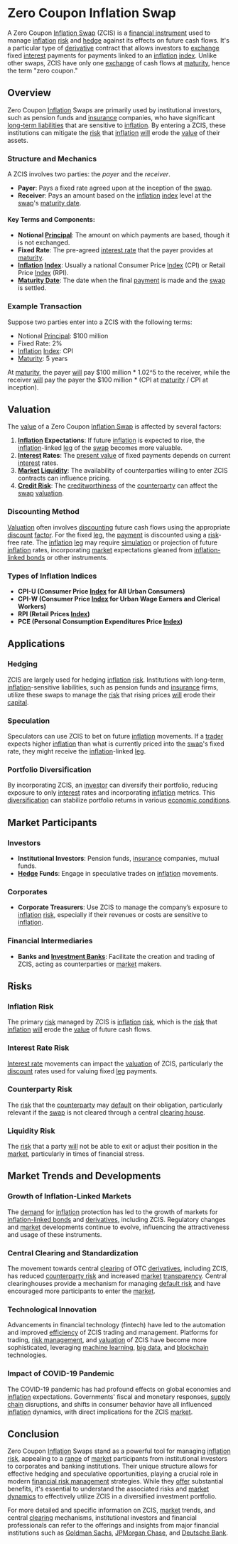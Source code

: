 # Zero Coupon Inflation Swap

A Zero Coupon [Inflation Swap](../i/inflation_swap.md) (ZCIS) is a [financial instrument](../f/financial_instrument.md) used to manage [inflation](../i/inflation.md) [risk](../r/risk.md) and [hedge](../h/hedge.md) against its effects on future cash flows. It's a particular type of [derivative](../d/derivative.md) contract that allows investors to [exchange](../e/exchange.md) fixed [interest](../i/interest.md) payments for payments linked to an [inflation](../i/inflation.md) [index](../i/index_instrument.md). Unlike other swaps, ZCIS have only one [exchange](../e/exchange.md) of cash flows at [maturity](../m/maturity.md), hence the term "zero coupon."

## Overview
Zero Coupon [Inflation](../i/inflation.md) Swaps are primarily used by institutional investors, such as pension funds and [insurance](../i/insurance.md) companies, who have significant [long-term liabilities](../l/long-term_liabilities.md) that are sensitive to [inflation](../i/inflation.md). By entering a ZCIS, these institutions can mitigate the [risk](../r/risk.md) that [inflation](../i/inflation.md) [will](../w/will.md) erode the [value](../v/value.md) of their assets.

### Structure and Mechanics
A ZCIS involves two parties: the *payer* and the *receiver*.

- **Payer**: Pays a fixed rate agreed upon at the inception of the [swap](../s/swap.md).
- **Receiver**: Pays an amount based on the [inflation](../i/inflation.md) [index](../i/index_instrument.md) level at the [swap](../s/swap.md)'s [maturity date](../m/maturity_date.md).

#### Key Terms and Components:
- **Notional [Principal](../p/principal.md)**: The amount on which payments are based, though it is not exchanged.
- **Fixed Rate**: The pre-agreed [interest rate](../i/interest_rate.md) that the payer provides at [maturity](../m/maturity.md).
- **[Inflation](../i/inflation.md) [Index](../i/index_instrument.md)**: Usually a national Consumer Price [Index](../i/index_instrument.md) (CPI) or Retail Price [Index](../i/index_instrument.md) (RPI).
- **[Maturity Date](../m/maturity_date.md)**: The date when the final [payment](../p/payment.md) is made and the [swap](../s/swap.md) is settled.

### Example Transaction
Suppose two parties enter into a ZCIS with the following terms:

- Notional [Principal](../p/principal.md): $100 million
- Fixed Rate: 2%
- [Inflation](../i/inflation.md) [Index](../i/index_instrument.md): CPI
- [Maturity](../m/maturity.md): 5 years

At [maturity](../m/maturity.md), the payer [will](../w/will.md) pay $100 million * 1.02^5 to the receiver, while the receiver [will](../w/will.md) pay the payer the $100 million * (CPI at [maturity](../m/maturity.md) / CPI at inception).

## Valuation
The [value](../v/value.md) of a Zero Coupon [Inflation Swap](../i/inflation_swap.md) is affected by several factors:

1. **[Inflation](../i/inflation.md) Expectations**: If future [inflation](../i/inflation.md) is expected to rise, the [inflation](../i/inflation.md)-linked [leg](../l/leg.md) of the [swap](../s/swap.md) becomes more valuable.
2. **[Interest](../i/interest.md) Rates**: The [present value](../p/present_value.md) of fixed payments depends on current [interest](../i/interest.md) rates.
3. **[Market](../m/market.md) [Liquidity](../l/liquidity.md)**: The availability of counterparties willing to enter ZCIS contracts can influence pricing.
4. **[Credit Risk](../c/credit_risk.md)**: The [creditworthiness](../c/creditworthiness.md) of the [counterparty](../c/counterparty.md) can affect the [swap](../s/swap.md) [valuation](../v/valuation.md).

### Discounting Method
[Valuation](../v/valuation.md) often involves [discounting](../d/discounting.md) future cash flows using the appropriate [discount](../d/discount.md) [factor](../f/factor.md). For the fixed [leg](../l/leg.md), the [payment](../p/payment.md) is discounted using a [risk](../r/risk.md)-free rate. The [inflation](../i/inflation.md) [leg](../l/leg.md) may require [simulation](../s/simulation_in_trading.md) or projection of future [inflation](../i/inflation.md) rates, incorporating [market](../m/market.md) expectations gleaned from [inflation-linked bonds](../i/inflation-linked_bonds.md) or other instruments.

### Types of Inflation Indices
- **CPI-U (Consumer Price [Index](../i/index_instrument.md) for All Urban Consumers)**
- **CPI-W (Consumer Price [Index](../i/index_instrument.md) for Urban Wage Earners and Clerical Workers)**
- **RPI (Retail Prices [Index](../i/index_instrument.md))**
- **PCE (Personal Consumption Expenditures Price [Index](../i/index_instrument.md))**

## Applications
### Hedging
ZCIS are largely used for hedging [inflation](../i/inflation.md) [risk](../r/risk.md). Institutions with long-term, [inflation](../i/inflation.md)-sensitive liabilities, such as pension funds and [insurance](../i/insurance.md) firms, utilize these swaps to manage the [risk](../r/risk.md) that rising prices [will](../w/will.md) erode their [capital](../c/capital.md). 

### Speculation
Speculators can use ZCIS to bet on future [inflation](../i/inflation.md) movements. If a [trader](../t/trader.md) expects higher [inflation](../i/inflation.md) than what is currently priced into the [swap](../s/swap.md)'s fixed rate, they might receive the [inflation](../i/inflation.md)-linked [leg](../l/leg.md).

### Portfolio Diversification
By incorporating ZCIS, an [investor](../i/investor.md) can diversify their portfolio, reducing exposure to only [interest](../i/interest.md) rates and incorporating [inflation](../i/inflation.md) metrics. This [diversification](../d/diversification.md) can stabilize portfolio returns in various [economic conditions](../e/economic_conditions.md).

## Market Participants
### Investors
- **Institutional Investors**: Pension funds, [insurance](../i/insurance.md) companies, mutual funds.
- **[Hedge](../h/hedge.md) Funds**: Engage in speculative trades on [inflation](../i/inflation.md) movements.
  
### Corporates
- **Corporate Treasurers**: Use ZCIS to manage the company’s exposure to [inflation](../i/inflation.md) [risk](../r/risk.md), especially if their revenues or costs are sensitive to [inflation](../i/inflation.md).

### Financial Intermediaries
- **Banks and [Investment Banks](../i/investment_bank_(ib).md)**: Facilitate the creation and trading of ZCIS, acting as counterparties or [market](../m/market.md) makers.
  
## Risks
### Inflation Risk
The primary [risk](../r/risk.md) managed by ZCIS is [inflation](../i/inflation.md) [risk](../r/risk.md), which is the [risk](../r/risk.md) that [inflation](../i/inflation.md) [will](../w/will.md) erode the [value](../v/value.md) of future cash flows.

### Interest Rate Risk
[Interest rate](../i/interest_rate.md) movements can impact the [valuation](../v/valuation.md) of ZCIS, particularly the [discount](../d/discount.md) rates used for valuing fixed [leg](../l/leg.md) payments.

### Counterparty Risk
The [risk](../r/risk.md) that the [counterparty](../c/counterparty.md) may [default](../d/default.md) on their obligation, particularly relevant if the [swap](../s/swap.md) is not cleared through a central [clearing house](../c/clearing_house.md).

### Liquidity Risk
The [risk](../r/risk.md) that a party [will](../w/will.md) not be able to exit or adjust their position in the [market](../m/market.md), particularly in times of financial stress.

## Market Trends and Developments
### Growth of Inflation-Linked Markets
The [demand](../d/demand.md) for [inflation](../i/inflation.md) protection has led to the growth of markets for [inflation-linked bonds](../i/inflation-linked_bonds.md) and [derivatives](../d/derivatives.md), including ZCIS. Regulatory changes and [market](../m/market.md) developments continue to evolve, influencing the attractiveness and usage of these instruments.

### Central Clearing and Standardization
The movement towards central [clearing](../c/clearing.md) of OTC [derivatives](../d/derivatives.md), including ZCIS, has reduced [counterparty risk](../c/counterparty_risk.md) and increased [market](../m/market.md) [transparency](../t/transparency.md). Central clearinghouses provide a mechanism for managing [default risk](../d/default_risk.md) and have encouraged more participants to enter the [market](../m/market.md).

### Technological Innovation
Advancements in financial technology (fintech) have led to the automation and improved [efficiency](../e/efficiency.md) of ZCIS trading and management. Platforms for trading, [risk management](../r/risk_management.md), and [valuation](../v/valuation.md) of ZCIS have become more sophisticated, leveraging [machine learning](../m/machine_learning.md), [big data](../b/big_data_in_trading.md), and [blockchain](../b/blockchain_in_trading.md) technologies.

### Impact of COVID-19 Pandemic
The COVID-19 pandemic has had profound effects on global economies and [inflation](../i/inflation.md) expectations. Governments' fiscal and monetary responses, [supply chain](../s/supply_chain.md) disruptions, and shifts in consumer behavior have all influenced [inflation](../i/inflation.md) dynamics, with direct implications for the ZCIS [market](../m/market.md).

## Conclusion
Zero Coupon [Inflation](../i/inflation.md) Swaps stand as a powerful tool for managing [inflation](../i/inflation.md) [risk](../r/risk.md), appealing to a [range](../r/range.md) of [market](../m/market.md) participants from institutional investors to corporates and banking institutions. Their unique structure allows for effective hedging and speculative opportunities, playing a crucial role in modern [financial risk management](../f/financial_risk_management.md) strategies. While they [offer](../o/offer.md) substantial benefits, it's essential to understand the associated risks and [market dynamics](../m/market_dynamics.md) to effectively utilize ZCIS in a diversified investment portfolio.

For more detailed and specific information on ZCIS, [market](../m/market.md) trends, and central [clearing](../c/clearing.md) mechanisms, institutional investors and financial professionals can refer to the offerings and insights from major financial institutions such as [Goldman Sachs](https://www.goldmansachs.com/), [JPMorgan Chase](https://www.jpmorganchase.com/), and [Deutsche Bank](https://www.db.com/).
